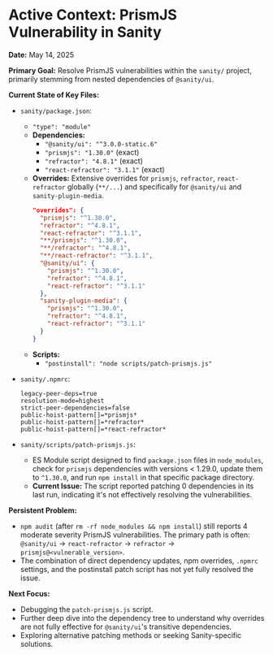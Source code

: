 # Active Context: PrismJS Vulnerability in Sanity

**Date:** May 14, 2025

**Primary Goal:** Resolve PrismJS vulnerabilities within the `sanity/` project, primarily stemming from nested dependencies of `@sanity/ui`.

**Current State of Key Files:**

*   `sanity/package.json`:
    *   `"type": "module"`
    *   **Dependencies:**
        *   `"@sanity/ui": "^3.0.0-static.6"`
        *   `"prismjs": "1.30.0"` (exact)
        *   `"refractor": "4.8.1"` (exact)
        *   `"react-refractor": "3.1.1"` (exact)
    *   **Overrides:** Extensive overrides for `prismjs`, `refractor`, `react-refractor` globally (`**/...`) and specifically for `@sanity/ui` and `sanity-plugin-media`.
        ```json
        "overrides": {
          "prismjs": "^1.30.0",
          "refractor": "^4.8.1",
          "react-refractor": "^3.1.1",
          "**/prismjs": "^1.30.0",
          "**/refractor": "^4.8.1",
          "**/react-refractor": "^3.1.1",
          "@sanity/ui": {
            "prismjs": "^1.30.0",
            "refractor": "^4.8.1",
            "react-refractor": "^3.1.1"
          },
          "sanity-plugin-media": {
            "prismjs": "^1.30.0",
            "refractor": "^4.8.1",
            "react-refractor": "^3.1.1"
          }
        }
        ```
    *   **Scripts:**
        *   `"postinstall": "node scripts/patch-prismjs.js"`

*   `sanity/.npmrc`:
    ```
    legacy-peer-deps=true
    resolution-mode=highest
    strict-peer-dependencies=false
    public-hoist-pattern[]=*prismjs*
    public-hoist-pattern[]=*refractor*
    public-hoist-pattern[]=*react-refractor*
    ```

*   `sanity/scripts/patch-prismjs.js`:
    *   ES Module script designed to find `package.json` files in `node_modules`, check for `prismjs` dependencies with versions < 1.29.0, update them to `^1.30.0`, and run `npm install` in that specific package directory.
    *   **Current Issue:** The script reported patching 0 dependencies in its last run, indicating it's not effectively resolving the vulnerabilities.

**Persistent Problem:**

*   `npm audit` (after `rm -rf node_modules && npm install`) still reports 4 moderate severity PrismJS vulnerabilities. The primary path is often: `@sanity/ui` -> `react-refractor` -> `refractor` -> `prismjs@<vulnerable_version>`.
*   The combination of direct dependency updates, npm overrides, `.npmrc` settings, and the postinstall patch script has not yet fully resolved the issue.

**Next Focus:**

*   Debugging the `patch-prismjs.js` script.
*   Further deep dive into the dependency tree to understand why overrides are not fully effective for `@sanity/ui`'s transitive dependencies.
*   Exploring alternative patching methods or seeking Sanity-specific solutions.
